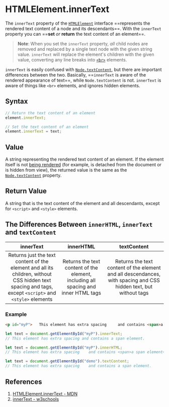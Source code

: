 # HTMLElement.innerText

The `innerText` property of the [`HTMLElement`](https://developer.mozilla.org/en-US/docs/Web/API/HTMLElement) interface ==represents the rendered text content of a node and its descendants==. With the `innerText` property you can ==**set** _or_ **return** the text content of an element==.

> **Note**: When you set the `innerText` property, _all_ child nodes are removed and replaced by a single text node with the given string value. `innerText` will replace the element's children with the given value, converting any line breaks into [`<br>`](https://developer.mozilla.org/en-US/docs/Web/HTML/Element/br) elements.

`innerText` is easily confused with [`Node.textContent`](https://developer.mozilla.org/en-US/docs/Web/API/Node/textContent), but there are important differences between the two. Basically, ==`innerText` is aware of the rendered appearance of text==, while `Node.textContent` is not. `innerText` is aware of things like `<br>` elements, and ignores hidden elements.

## Syntax

```js
// Return the text content of an element
element.innerText;

// Set the text content of an element
element.innerText = text;
```

## Value

A string representing the rendered text content of an element. If the element itself is not [being rendered](https://html.spec.whatwg.org/multipage/rendering.html#being-rendered) (for example, is detached from the document or is hidden from view), the returned value is the same as the [`Node.textContent`](https://developer.mozilla.org/en-US/docs/Web/API/Node/textContent) property.

## Return Value

A string that is the text content of the element and all descendants, except for `<script>` and `<style>` elements.

## The Differences Between `innerHTML`, `innerText` and `textContent`

|                          innerText                           |                          innerHTML                           |                         textContent                          |
| :----------------------------------------------------------: | :----------------------------------------------------------: | :----------------------------------------------------------: |
| Returns just the text content of the element and all its children, without CSS hidden text spacing and tags, except `<script>` and `<style>` elements | Returns the text content of the element, including all spacing and inner HTML tags | Returns the text content of the element and all descendances, with spacing and CSS hidden text, but without tags |

### Example

```html
<p id="myP">   This element has extra spacing     and contains <span>a span element</span>.</p>
```

```js
let text = document.getElementById("myP").innerText;
// This element has extra spacing and contains a span element.

let text = document.getElementById("myP").innerHTML;
// This element has extra spacing    and contains <span>a span element</span>.

let text = document.getElementById("demo").textContent;
// This element has extra spacing    and contains a span element.
```

## References

1. [HTMLElement.innerText - MDN](https://developer.mozilla.org/en-US/docs/Web/API/HTMLElement/innerText)
2. [innerText - w3schools](https://www.w3schools.com/jsref/prop_node_innertext.asp)
